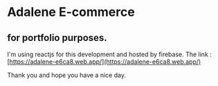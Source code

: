 # Adalene E-commerce
## for portfolio purposes.

I'm using reactjs for this development and hosted by firebase.
The link : [https://adalene-e6ca8.web.app/](https://adalene-e6ca8.web.app/)

Thank you and hope you have a nice day.

